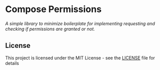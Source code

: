 # Compose Permissions

###### A simple library to minimize boilerplate for implementing requesting and checking if permissions are granted or not.

## License

This project is licensed under the MIT License - see the [LICENSE](LICENSE) file for details
